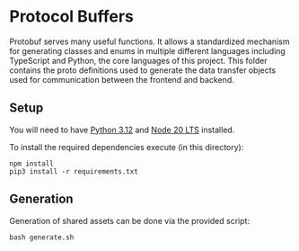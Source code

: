 # Protocol Buffers

Protobuf serves many useful functions.  It allows a standardized mechanism for
generating classes and enums in multiple different languages including 
TypeScript and Python, the core languages of this project.  This folder contains
the proto definitions used to generate the data transfer objects used for 
communication between the frontend and backend.

## Setup

You will need to have [Python 3.12](https://www.python.org/) and 
[Node 20 LTS](https://nodejs.org/en) installed.

To install the required dependencies execute (in this directory):

```shell
npm install
pip3 install -r requirements.txt
```

## Generation

Generation of shared assets can be done via the provided script:

```shell
bash generate.sh
```